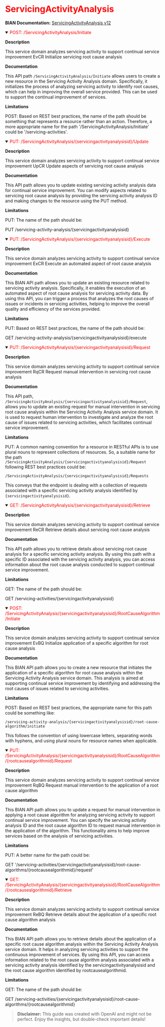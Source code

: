 <h1 style='color:red;'>ServicingActivityAnalysis</h1>

**BIAN Documentation:** [ServicingActivityAnalysis v12](https://app.swaggerhub.com/apis/BIAN-3/ServicingActivityAnalysis/12.0.0)

<details open>
  <summary><span style='color:red;'>POST: /ServicingActivityAnalysis/Initiate</span></summary>

  **Description**

  This service domain analyzes servicing activity to support continual service improvement EvCR Initialize servicing root cause analysis

  **Documentation**

  This API path `/ServicingActivityAnalysis/Initiate` allows users to create a new resource in the Servicing Activity Analysis domain. Specifically, it initializes the process of analyzing servicing activity to identify root causes, which can help in improving the overall service provided. This can be used to support the continual improvement of services.

  **Limitations**

  POST: Based on REST best practices, the name of the path should be something that represents a resource rather than an action. Therefore, a more appropriate name for the path '/ServicingActivityAnalysis/Initiate' could be '/servicing-activities'.

</details>

<details open>
  <summary><span style='color:red;'>PUT: /ServicingActivityAnalysis/{servicingactivityanalysisid}/Update</span></summary>

  **Description**

  This service domain analyzes servicing activity to support continual service improvement UpCR Update aspects of servicing root cause analysis

  **Documentation**

  This API path allows you to update existing servicing activity analysis data for continual service improvement. You can modify aspects related to servicing root cause analysis by providing the servicing activity analysis ID and making changes to the resource using the PUT method.

  **Limitations**

  PUT: The name of the path should be:

PUT /servicing-activity-analysis/{servicingactivityanalysisid}

</details>

<details open>
  <summary><span style='color:red;'>PUT: /ServicingActivityAnalysis/{servicingactivityanalysisid}/Execute</span></summary>

  **Description**

  This service domain analyzes servicing activity to support continual service improvement ExCR Execute an automated aspect of root cause analysis

  **Documentation**

  This BIAN API path allows you to update an existing resource related to servicing activity analysis. Specifically, it enables the execution of an automated aspect of root cause analysis for servicing activity data. By using this API, you can trigger a process that analyzes the root causes of issues or incidents in servicing activities, helping to improve the overall quality and efficiency of the services provided.

  **Limitations**

  PUT: Based on REST best practices, the name of the path should be:

GET /servicing-activity-analysis/{servicingactivityanalysisid}/execute

</details>

<details open>
  <summary><span style='color:red;'>PUT: /ServicingActivityAnalysis/{servicingactivityanalysisid}/Request</span></summary>

  **Description**

  This service domain analyzes servicing activity to support continual service improvement RqCR Request manual intervention in servicing root cause analysis

  **Documentation**

  This API path, `/ServicingActivityAnalysis/{servicingactivityanalysisid}/Request`, allows you to update an existing request for manual intervention in servicing root cause analysis within the Servicing Activity Analysis service domain. It is used to request human intervention to investigate and analyze the root cause of issues related to servicing activities, which facilitates continual service improvement.

  **Limitations**

  PUT: A common naming convention for a resource in RESTful APIs is to use plural nouns to represent collections of resources. So, a suitable name for the path `/ServicingActivityAnalysis/{servicingactivityanalysisid}/Request` following REST best practices could be:

`/ServicingActivityAnalysis/{servicingactivityanalysisid}/Requests`

This conveys that the endpoint is dealing with a collection of requests associated with a specific servicing activity analysis identified by `{servicingactivityanalysisid}`.

</details>

<details open>
  <summary><span style='color:red;'>GET: /ServicingActivityAnalysis/{servicingactivityanalysisid}/Retrieve</span></summary>

  **Description**

  This service domain analyzes servicing activity to support continual service improvement ReCR Retrieve details about servicing root cause analysis

  **Documentation**

  This API path allows you to retrieve details about servicing root cause analysis for a specific servicing activity analysis. By using this path with a specific ID associated with the servicing activity analysis, you can access information about the root cause analysis conducted to support continual service improvement.

  **Limitations**

  GET: The name of the path should be:

GET /servicing-activities/{servicingactivityanalysisid}

</details>

<details open>
  <summary><span style='color:red;'>POST: /ServicingActivityAnalysis/{servicingactivityanalysisid}/RootCauseAlgorithm/Initiate</span></summary>

  **Description**

  This service domain analyzes servicing activity to support continual service improvement EvBQ Initialize application of a specific algorithm for root cause analysis

  **Documentation**

  This BIAN API path allows you to create a new resource that initiates the application of a specific algorithm for root cause analysis within the Servicing Activity Analysis service domain. This analysis is aimed at supporting continual service improvement by identifying and addressing the root causes of issues related to servicing activities.

  **Limitations**

  POST: Based on REST best practices, the appropriate name for this path could be something like:

```
/servicing-activity-analysis/{servicingactivityanalysisid}/root-cause-algorithm/initiate
``` 

This follows the convention of using lowercase letters, separating words with hyphens, and using plural nouns for resource names when applicable.

</details>

<details open>
  <summary><span style='color:red;'>PUT: /ServicingActivityAnalysis/{servicingactivityanalysisid}/RootCauseAlgorithm/{rootcausealgorithmid}/Request</span></summary>

  **Description**

  This service domain analyzes servicing activity to support continual service improvement RqBQ Request manual intervention to the application of a root cause algorithm

  **Documentation**

  This BIAN API path allows you to update a request for manual intervention in applying a root cause algorithm for analyzing servicing activity to support continual service improvement. You can specify the servicing activity analysis ID and the root cause algorithm ID to request manual intervention in the application of the algorithm. This functionality aims to help improve services based on the analysis of servicing activities.

  **Limitations**

  PUT: A better name for the path could be:

GET '/servicing-activities/{servicingactivityanalysisid}/root-cause-algorithms/{rootcausealgorithmid}/request'

</details>

<details open>
  <summary><span style='color:red;'>GET: /ServicingActivityAnalysis/{servicingactivityanalysisid}/RootCauseAlgorithm/{rootcausealgorithmid}/Retrieve</span></summary>

  **Description**

  This service domain analyzes servicing activity to support continual service improvement ReBQ Retrieve details about the application of a specific root cause algorithm analysis

  **Documentation**

  This BIAN API path allows you to retrieve details about the application of a specific root cause algorithm analysis within the Servicing Activity Analysis service domain. It helps in analyzing servicing activities to support the continuous improvement of services. By using this API, you can access information related to the root cause algorithm analysis associated with a servicing activity analysis identified by the servicingactivityanalysisid and the root cause algorithm identified by rootcausealgorithmid.

  **Limitations**

  GET: The name of the path should be:

GET /servicing-activities/{servicingactivityanalysisid}/root-cause-algorithms/{rootcausealgorithmid}

</details>

> **Disclaimer:** This guide was created with OpenAI and might not be perfect. Enjoy the insights, but double-check important details!
